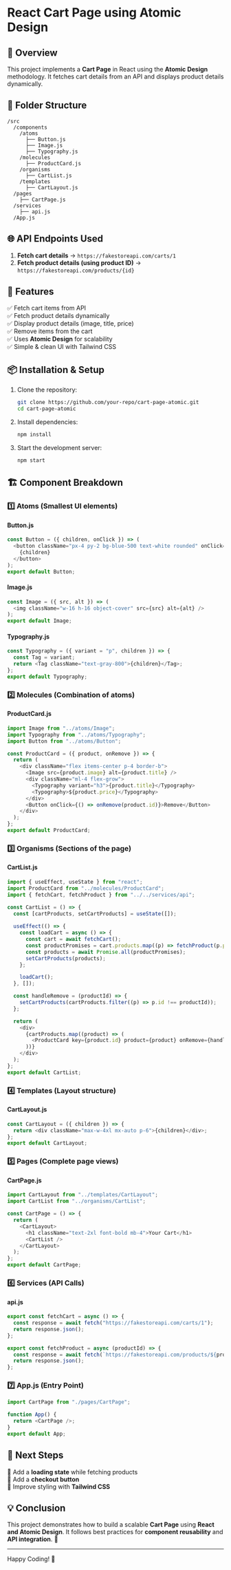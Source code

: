# React Cart Page using Atomic Design

## 📌 Overview
This project implements a **Cart Page** in React using the **Atomic Design** methodology. It fetches cart details from an API and displays product details dynamically.

## 📁 Folder Structure
```
/src
  /components
    /atoms
      ├── Button.js
      ├── Image.js
      ├── Typography.js
    /molecules
      ├── ProductCard.js
    /organisms
      ├── CartList.js
    /templates
      ├── CartLayout.js
  /pages
    ├── CartPage.js
  /services
    ├── api.js
  /App.js
```

## 🌐 API Endpoints Used
1. **Fetch cart details** → `https://fakestoreapi.com/carts/1`
2. **Fetch product details (using product ID)** → `https://fakestoreapi.com/products/{id}`

## 🚀 Features
✅ Fetch cart items from API  
✅ Fetch product details dynamically  
✅ Display product details (image, title, price)  
✅ Remove items from the cart  
✅ Uses **Atomic Design** for scalability  
✅ Simple & clean UI with Tailwind CSS  

## 📦 Installation & Setup
1. Clone the repository:
   ```sh
   git clone https://github.com/your-repo/cart-page-atomic.git
   cd cart-page-atomic
   ```
2. Install dependencies:
   ```sh
   npm install
   ```
3. Start the development server:
   ```sh
   npm start
   ```

## 🏗️ Component Breakdown

### 1️⃣ **Atoms** (Smallest UI elements)
#### **Button.js**
```javascript
const Button = ({ children, onClick }) => (
  <button className="px-4 py-2 bg-blue-500 text-white rounded" onClick={onClick}>
    {children}
  </button>
);
export default Button;
```
#### **Image.js**
```javascript
const Image = ({ src, alt }) => (
  <img className="w-16 h-16 object-cover" src={src} alt={alt} />
);
export default Image;
```
#### **Typography.js**
```javascript
const Typography = ({ variant = "p", children }) => {
  const Tag = variant;
  return <Tag className="text-gray-800">{children}</Tag>;
};
export default Typography;
```

### 2️⃣ **Molecules** (Combination of atoms)
#### **ProductCard.js**
```javascript
import Image from "../atoms/Image";
import Typography from "../atoms/Typography";
import Button from "../atoms/Button";

const ProductCard = ({ product, onRemove }) => {
  return (
    <div className="flex items-center p-4 border-b">
      <Image src={product.image} alt={product.title} />
      <div className="ml-4 flex-grow">
        <Typography variant="h3">{product.title}</Typography>
        <Typography>${product.price}</Typography>
      </div>
      <Button onClick={() => onRemove(product.id)}>Remove</Button>
    </div>
  );
};
export default ProductCard;
```

### 3️⃣ **Organisms** (Sections of the page)
#### **CartList.js**
```javascript
import { useEffect, useState } from "react";
import ProductCard from "../molecules/ProductCard";
import { fetchCart, fetchProduct } from "../../services/api";

const CartList = () => {
  const [cartProducts, setCartProducts] = useState([]);
  
  useEffect(() => {
    const loadCart = async () => {
      const cart = await fetchCart();
      const productPromises = cart.products.map((p) => fetchProduct(p.productId));
      const products = await Promise.all(productPromises);
      setCartProducts(products);
    };

    loadCart();
  }, []);

  const handleRemove = (productId) => {
    setCartProducts(cartProducts.filter((p) => p.id !== productId));
  };

  return (
    <div>
      {cartProducts.map((product) => (
        <ProductCard key={product.id} product={product} onRemove={handleRemove} />
      ))}
    </div>
  );
};
export default CartList;
```

### 4️⃣ **Templates** (Layout structure)
#### **CartLayout.js**
```javascript
const CartLayout = ({ children }) => {
  return <div className="max-w-4xl mx-auto p-6">{children}</div>;
};
export default CartLayout;
```

### 5️⃣ **Pages** (Complete page views)
#### **CartPage.js**
```javascript
import CartLayout from "../templates/CartLayout";
import CartList from "../organisms/CartList";

const CartPage = () => {
  return (
    <CartLayout>
      <h1 className="text-2xl font-bold mb-4">Your Cart</h1>
      <CartList />
    </CartLayout>
  );
};
export default CartPage;
```

### 6️⃣ **Services** (API Calls)
#### **api.js**
```javascript
export const fetchCart = async () => {
  const response = await fetch("https://fakestoreapi.com/carts/1");
  return response.json();
};

export const fetchProduct = async (productId) => {
  const response = await fetch(`https://fakestoreapi.com/products/${productId}`);
  return response.json();
};
```

### 7️⃣ **App.js** (Entry Point)
```javascript
import CartPage from "./pages/CartPage";

function App() {
  return <CartPage />;
}
export default App;
```

## 📌 Next Steps
🔹 Add a **loading state** while fetching products  
🔹 Add a **checkout button**  
🔹 Improve styling with **Tailwind CSS**  

## 💡 Conclusion
This project demonstrates how to build a scalable **Cart Page** using **React and Atomic Design**. It follows best practices for **component reusability** and **API integration**. 🚀

---

Happy Coding! 🎯

